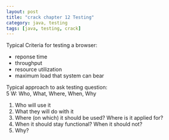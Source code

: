 ```yaml
---
layout: post
title: "crack chapter 12 Testing"
category: java, testing
tags: [java, testing, crack]
---
```

Typical Criteria for testing a browser:    
* reponse time    
* throughput    
* resource utilization     
* maximum load that system can bear    

Typical approach to ask testing question:    
5 W: Who, What, Where, When, Why     
1. Who will use it    
2. What they will do with it    
3. Where (on which) it should be used? Where is it applied for?    
4. When it should stay functional? When it should not?     
5. Why?    
